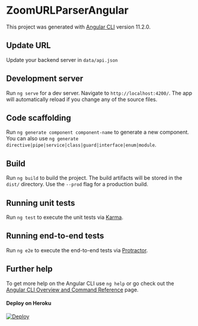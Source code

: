 # ZoomURLParserAngular

This project was generated with [Angular CLI](https://github.com/angular/angular-cli) version 11.2.0.

## Update URL

Update your backend server in `data/api.json`
## Development server

Run `ng serve` for a dev server. Navigate to `http://localhost:4200/`. The app will automatically reload if you change any of the source files.

## Code scaffolding

Run `ng generate component component-name` to generate a new component. You can also use `ng generate directive|pipe|service|class|guard|interface|enum|module`.

## Build

Run `ng build` to build the project. The build artifacts will be stored in the `dist/` directory. Use the `--prod` flag for a production build.

## Running unit tests

Run `ng test` to execute the unit tests via [Karma](https://karma-runner.github.io).

## Running end-to-end tests

Run `ng e2e` to execute the end-to-end tests via [Protractor](http://www.protractortest.org/).

## Further help

To get more help on the Angular CLI use `ng help` or go check out the [Angular CLI Overview and Command Reference](https://angular.io/cli) page.


#### Deploy on Heroku
[![Deploy](https://www.herokucdn.com/deploy/button.svg)](https://heroku.com/deploy?template=https://github.com/presola/zoomurlparser-angular)

